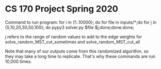 # CS 170 Project Spring 2020

Command to run program: for i in {1..10000}; do for file in inputs/*;do for j in {5,10,20,30,50,100}; do pypy3 solver.py $file $j;done;done;done;

j refers to the range of random values to add to the edge weights for solve_random_MST_cut_sometimes and solve_random_MST_cut_all

Note that many of our outputs come from this randomized algorithm, so they may take a long time to replicate. That's why these commands are run 10,000 times.